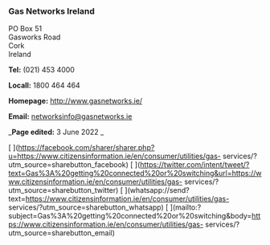 ###  Gas Networks Ireland

PO Box 51  
Gasworks Road  
Cork  
Ireland

**Tel:** (021) 453 4000

**Locall:** 1800 464 464

**Homepage:** [ http://www.gasnetworks.ie/ ](http://www.gasnetworks.ie/)

**Email:** [ networksinfo@gasnetworks.ie ](mailto:networksinfo@gasnetworks.ie)

_**Page edited:** 3 June 2022 _

[
](https://facebook.com/sharer/sharer.php?u=https://www.citizensinformation.ie/en/consumer/utilities/gas-
services/?utm_source=sharebutton_facebook) [
](https://twitter.com/intent/tweet/?text=Gas%3A%20getting%20connected%20or%20switching&url=https://www.citizensinformation.ie/en/consumer/utilities/gas-
services/?utm_source=sharebutton_twitter) [
](whatsapp://send?text=https://www.citizensinformation.ie/en/consumer/utilities/gas-
services/?utm_source=sharebutton_whatsapp) [
](mailto:?subject=Gas%3A%20getting%20connected%20or%20switching&body=https://www.citizensinformation.ie/en/consumer/utilities/gas-
services/?utm_source=sharebutton_email) [ ](javascript:void\(0\))
